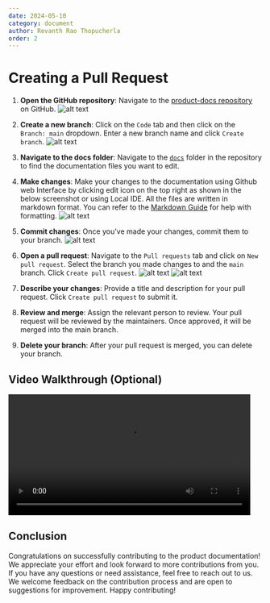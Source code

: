 ```yaml
---
date: 2024-05-10
category: document
author: Revanth Rao Thopucherla
order: 2
---
```


# Creating a Pull Request

1. **Open the GitHub repository**: Navigate to the [product-docs repository](https://github.com/jangala-dev/product-docs) on GitHub.
![alt text](images/github-code-tab.png)

2. **Create a new branch**: Click on the `Code` tab and then click on the `Branch: main` dropdown. Enter a new branch name and click `Create branch`.
![alt text](images/new-branch.png)

3. **Navigate to the docs folder**: Navigate to the [`docs`](https://github.com/jangala-dev/product-docs/tree/main/docs)  folder in the repository to find the documentation files you want to edit.
4. **Make changes**: Make your changes to the documentation using Github web Interface by clicking edit icon on the top right as shown in the below screenshot or using Local IDE. All the files are written in markdown format. You can refer to the [Markdown Guide](https://guides.github.com/features/mastering-markdown/) for help with formatting.
![alt text](images/edit-icon.png)
5. **Commit changes**: Once you've made your changes, commit them to your branch.
![alt text](images/commit-changes.png)
6. **Open a pull request**: Navigate to the `Pull requests` tab and click on `New pull request`. Select the branch you made changes to and the `main` branch. Click `Create pull request`.
![alt text](images/create-pull-request.png)
![alt text](images/branches.png)
7. **Describe your changes**: Provide a title and description for your pull request. Click `Create pull request` to submit it.
8. **Review and merge**: Assign the relevant person to review. Your pull request will be reviewed by the maintainers. Once approved, it will be merged into the main branch.
9. **Delete your branch**: After your pull request is merged, you can delete your branch.

## Video Walkthrough (Optional)

<video src="/contributing-video.mp4"  height="240" controls></video>

## Conclusion

Congratulations on successfully contributing to the product documentation! We appreciate your effort and look forward to more contributions from you. If you have any questions or need assistance, feel free to reach out to us. We welcome feedback on the contribution process and are open to suggestions for improvement. Happy contributing!
